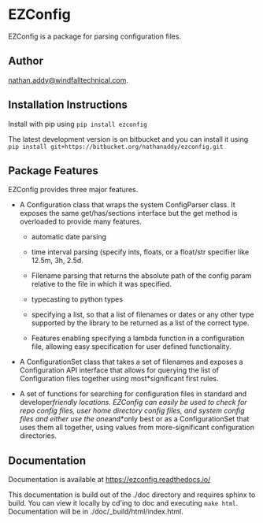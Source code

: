 # EZConfig

EZConfig is a package for parsing configuration files.

## Author

nathan.addy@windfalltechnical.com.

## Installation Instructions

Install with pip using
    ```pip install ezconfig```

The latest development version is on bitbucket and you can install
it using
    ```pip install git+https://bitbucket.org/nathanaddy/ezconfig.git```

## Package Features

EZConfig provides three major features.

* A Configuration class that wraps the system ConfigParser
  class. It exposes the same get/has/sections interface but the
  get method is overloaded to provide many features.

    *  automatic date parsing

    *  time interval parsing (specify ints, floats, or a float/str
       specifier like 12.5m, 3h, 2.5d.

    *  Filename parsing that returns the absolute path of the config
       param relative to the file in which it was specified.

    *  typecasting to python types

    *  specifying a list, so that a list of filenames or dates or any
       other type supported by the library to be returned as a list
       of the correct type.

    *  Features enabling specifying a lambda function in a
       configuration file, allowing easy specification for user
       defined functionality.

* A ConfigurationSet class that takes a set of filenames and
  exposes a Configuration API interface that allows for querying
  the list of Configuration files together using most*significant
  first rules.

* A set of functions for searching for configuration files in
  standard and developer*friendly locations. EZConfig can easily
  be used to check for repo config files, user home directory
  config files, and system config files and either use the
  one*and*only best or as a ConfigurationSet that uses them all
  together, using values from more-significant configuration
  directories.


## Documentation

Documentation is available at https://ezconfig.readthedocs.io/

This documentation is build out of the ./doc directory and requires
sphinx to build. You can view it locally by cd'ing to doc and
executing `make html`.  Documentation will be in
./doc/_build/html/index.html.
